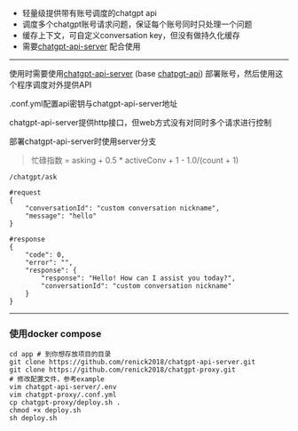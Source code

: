 - 轻量级提供带有账号调度的chatgpt api
- 调度多个chatgpt账号请求问题，保证每个账号同时只处理一个问题
- 缓存上下文，可自定义conversation key，但没有做持久化缓存
- 需要[chatgpt-api-server](https://github.com/renick2018/chatgpt-api-server.git) 配合使用

--- 
使用时需要使用[chatgpt-api-server](https://github.com/renick2018/chatgpt-api-server.git) (base [chatpgt-api](https://github.com/transitive-bullshit/chatgpt-api.git)) 部署账号，然后使用这个程序调度对外提供API  

.conf.yml配置api密钥与chatgpt-api-server地址

chatgpt-api-server提供http接口，但web方式没有对同时多个请求进行控制

部署chatgpt-api-server时使用server分支

> 忙碌指数 = asking + 0.5 * activeConv + 1 - 1.0/(count + 1)

```http request
/chatgpt/ask

#request
{
    "conversationId": "custom conversation nickname",
    "message": "hello"
}

#response
{
    "code": 0,
    "error": "",
    "response": {
        "response": "Hello! How can I assist you today?",
        "conversationId": "custom conversation nickname"
    }
}

```


---

### 使用docker compose
```shell
cd app # 到你想存放项目的目录
git clone https://github.com/renick2018/chatgpt-api-server.git
git clone https://github.com/renick2018/chatgpt-proxy.git
# 修改配置文件，参考example
vim chatgpt-api-server/.env
vim chatgpt-proxy/.conf.yml
cp chatgpt-proxy/deploy.sh .
chmod +x deploy.sh
sh deploy.sh
```